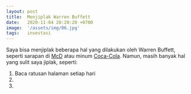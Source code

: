 ```yaml
---
layout: post
title:  Menjiplak Warren Buffett
date:   2020-11-04 20:20:20 +0700
image:  '/assets/img/06.jpg'
tags:   investasi
---
```

Saya bisa menjiplak beberapa hal yang dilakukan oleh Warren Buffett, seperti sarapan di [McD](https://www.cnbc.com/2018/04/18/warren-buffett-buys-breakfast-from-mcdonalds-for-under-3-point-17.html) atau minum [Coca-Cola](https://markets.businessinsider.com/news/stocks/warren-buffett-switched-cherry-coke-pepsi-neighbor-don-keough-2019-11-1028727422?op=1). Namun, masih banyak hal yang sulit saya jiplak, seperti:
1. Baca ratusan halaman setiap hari
2.
3.
